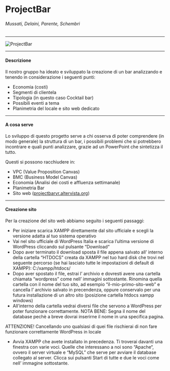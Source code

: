 # ProjectBar
###### Mussati, Delaini, Parente, Schembri

------------

![ProjectBar](https://user-images.githubusercontent.com/80251224/110308522-85518680-8000-11eb-80dd-de31063174ad.png)

------------
#### Descrizione
Il nostro gruppo ha ideato e sviluppato la creazione di un bar analizzando e tenendo in considerazione i seguenti punti: 
- Economia (costi)
- Segmenti di clientela
- Tipologia (in questo caso Cocktail bar)
- Possibili eventi a tema
- Planimetria del locale e sito web dedicato

------------

#### A cosa serve
Lo sviluppo di questo progetto serve a chi osserva di poter comprendere (in modo generale) la struttura di un bar, i possibili problemi che si potrebbero incontrare e quali punti analizzare, grazie ad un PowerPoint che sintetizza il tutto.

Questi si possono racchiudere in:
- VPC (Value Proposition Canvas)
- BMC (Business Model Canvas)
- Economia (Analisi dei costi e affluenza settimanale)
- Planimetria Bar
- Sito web ([projectbarvr.altervista.org](http://projectbarvr.altervista.org "projectbarvr.altervista.org"))

------------

#### Creazione sito

Per la creazione del sito web abbiamo seguito i seguenti passaggi:
- Per iniziare scarica XAMPP direttamente dal sito ufficiale e scegli la versione adatta al tuo sistema operativo
- Vai nel sito ufficiale di WordPress Italia e scarica l’ultima versione di WordPress cliccando sul pulsante “Download“
- Dopo aver terminato il download sposta il file appena salvato all’ interno della cartella “HTDOCS” creata da XAMPP nel tuo hard   disk che trovi nel seguente percorso (se hai lasciato tutte le impostazioni di default di XAMPP): C:/xampp/htdocs/
- Dopo aver spostato il file, estrai l’ archivio e dovresti avere una cartella chiamata “wordpress” come nell’ immagini sottostante. Rinomina quella cartella con il nome del tuo sito, ad esempio “il-mio-primo-sito-web” e cancella l’ archivio salvato in precendenza, oppure conservalo per una futura installazione di un altro sito
(posizione cartella htdocs xampp windows)
- All’interno della cartella vedrai diversi file che servono a WordPress per poter funzionare correttamente.
NOTA BENE: Segna il nome del database pechè a breve dovrai inserirne il nome in una specifica pagina.

ATTENZIONE! Cancellando uno qualsiasi di quei file rischierai di non fare funzionare correttamente WordPress in locale

- Avvia XAMPP che avete installato in precedenza. Ti troverai davanti una finestra con varie voci.
  Quelle che interessano a noi sono “Apache“, ovvero il server virtuale e “MySQL” che serve per avviare il database collegato al server. Clicca sui pulsanti Start di tutte e due   le voci come nell’ immagine sottostante.


